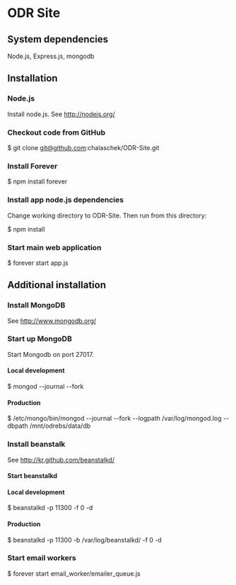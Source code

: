 # ODR Site

## System dependencies

Node.js, Express.js, mongodb

## Installation

### Node.js

Install node.js. See http://nodejs.org/

### Checkout code from GitHub

$ git clone git@github.com:chalaschek/ODR-Site.git

### Install Forever

$ npm install forever

### Install app node.js dependencies

Change working directory to ODR-Site. Then run from this directory:

$ npm install

### Start main web application

$ forever start app.js

## Additional installation

### Install MongoDB

See http://www.mongodb.org/

### Start up MongoDB

Start Mongodb on port 27017.

#### Local development

$ mongod --journal --fork

#### Production

$ /etc/mongo/bin/mongod --journal --fork --logpath /var/log/mongod.log --dbpath /mnt/odrebs/data/db

### Install beanstalk

See http://kr.github.com/beanstalkd/

#### Start beanstalkd

#### Local development

$ beanstalkd -p 11300 -f 0 -d

#### Production

$ beanstalkd -p 11300 -b /var/log/beanstalkd/ -f 0 -d

### Start email workers

$ forever start email_worker/emailer_queue.js
